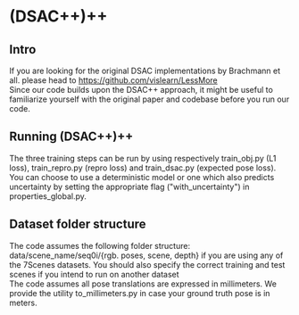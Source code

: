 # (DSAC++)++
## Intro
If you are looking for the original DSAC implementations by Brachmann et all. please head to https://github.com/vislearn/LessMore  
Since our code builds upon the DSAC++ approach, it might be useful to familiarize yourself with the original paper and codebase before you run our code.

## Running (DSAC++)++
The three training steps can be run by using respectively train_obj.py (L1 loss), train_repro.py (repro loss) and train_dsac.py (expected pose loss).  
You can choose to use a deterministic model or one which also predicts uncertainty by setting the appropriate flag ("with_uncertainty") in properties_global.py.  

## Dataset folder structure
The code assumes the following folder structure:
data/scene_name/seq0i/{rgb. poses, scene, depth} if you are using any of the 7Scenes datasets.
You should also specify the correct training and test scenes if you intend to run on another dataset  
The code assumes all pose translations are expressed in millimeters. We provide the utility to_millimeters.py in case your ground truth pose is in meters.
